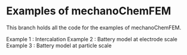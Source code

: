 Examples of mechanoChemFEM
===========================================================

This branch holds all the code for the examples of mechanoChemFEM.

Example 1 : Intercalation 
Example 2 : Battery model at electrode scale
Example 3 : Battery model at particle scale

